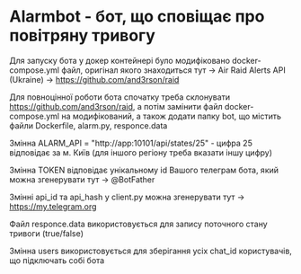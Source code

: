 # Alarmbot - бот, що сповіщає про повітряну тривогу

Для запуску бота у докер контейнері було модифіковано docker-compose.yml файл, оригінал якого знаходиться тут ->  Air Raid Alerts API (Ukraine) -> https://github.com/and3rson/raid

Для повноцінної роботи бота спочатку треба склонувати https://github.com/and3rson/raid, а потім замінити файл docker-compose.yml на модифікований, а також додати папку bot, що містить файли Dockerfile, alarm.py, responce.data

Змінна ALARM_API = "http://app:10101/api/states/25" - цифра 25 відповідає за м. Київ (для іншого регіону треба вказати іншу цифру)

Змінна TOKEN відповідає унікальному id Вашого телеграм бота, який можна згенерувати тут -> @BotFather

Змінні api_id та api_hash у client.py можна згенерувати тут -> https://my.telegram.org

Файл responce.data використовується для запису поточного стану тривоги (true/false)

Змінна users використовується для зберігання усіх chat_id користувачів, що підключать собі бота
